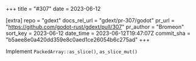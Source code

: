 +++
title = "#307"
date = 2023-06-12

[extra]
repo = "gdext"
docs_rel_url = "gdext/pr-307/godot"
pr_url = "https://github.com/godot-rust/gdext/pull/307"
pr_author = "Bromeon"
sort_key = 2023-06-12
date_time = 2023-06-12T19:47:07Z
commit_sha = "b5aee8e0a420dd359e8c0aed1ce26054b6c275ad"
+++

Implement `PackedArray::as_slice()`, `as_slice_mut()`
